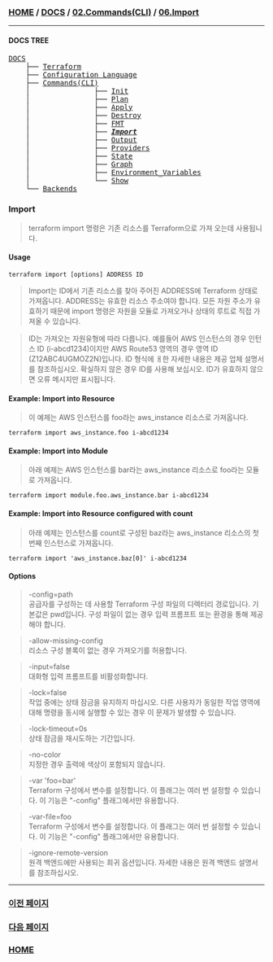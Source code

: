 ### [HOME](https://github.com/YGCHO-repo/Terraform/blob/main/README.md) / [DOCS](https://github.com/YGCHO-repo/Terraform/blob/main/DOCS/README.md) / [02.Commands(CLI)](https://github.com/YGCHO-repo/Terraform/blob/main/DOCS/02_Commands(CLI)/README.md) / [06.Import](https://github.com/YGCHO-repo/Terraform/blob/main/DOCS/02_Commands(CLI)/06_Import/README.md)

---

#### DOCS TREE

<pre>
<a href = "https://github.com/YGCHO-repo/Terraform/blob/main/DOCS/README.md">DOCS</a>
    ├── <a href = "https://github.com/YGCHO-repo/Terraform/blob/main/DOCS/00_Terraform/README.md">Terraform</a>
    ├── <a href = "https://github.com/YGCHO-repo/Terraform/blob/main/DOCS/01_Configuration_Language/README.md">Configuration Language</a>
    ├── <a href ="https://github.com/YGCHO-repo/Terraform/blob/main/DOCS/02_Commands(CLI)/README.md">Commands(CLI)</a>
    │               ├── <a href = "https://github.com/YGCHO-repo/Terraform/blob/main/DOCS/02_Commands(CLI)/01_Init/README.md">Init</a>
    │               ├── <a href = "https://github.com/YGCHO-repo/Terraform/blob/main/DOCS/02_Commands(CLI)/02_Plan/README.md">Plan</a>
    │               ├── <a href = "https://github.com/YGCHO-repo/Terraform/blob/main/DOCS/02_Commands(CLI)/03_Apply/README.md">Apply</a>
    │               ├── <a href = "https://github.com/YGCHO-repo/Terraform/blob/main/DOCS/02_Commands(CLI)/04_Destroy/README.md">Destroy</a>
    │               ├── <a href = "https://github.com/YGCHO-repo/Terraform/blob/main/DOCS/02_Commands(CLI)/05_FMT/README.md">FMT</a>
    │               ├── <i><b><a href = "https://github.com/YGCHO-repo/Terraform/blob/main/DOCS/02_Commands(CLI)/06_Import/README.md">Import</a></b></i>
    │               ├── <a href = "https://github.com/YGCHO-repo/Terraform/blob/main/DOCS/02_Commands(CLI)/07_Output/README.md">Output</a>
    │               ├── <a href = "https://github.com/YGCHO-repo/Terraform/blob/main/DOCS/02_Commands(CLI)/08_Providers/README.md">Providers</a>
    │               ├── <a href = "https://github.com/YGCHO-repo/Terraform/blob/main/DOCS/02_Commands(CLI)/09_State/README.md">State</a>
    │               ├── <a href = "https://github.com/YGCHO-repo/Terraform/blob/main/DOCS/02_Commands(CLI)/10_Graph/README.md">Graph</a>
    │               ├── <a href = "https://github.com/YGCHO-repo/Terraform/blob/main/DOCS/02_Commands(CLI)/11_Environment_Variables/README.md">Environment_Variables</a>
    │               └── <a href = "https://github.com/YGCHO-repo/Terraform/blob/main/DOCS/02_Commands(CLI)/12_Show/README.md">Show</a>
    └── <a href = "https://github.com/YGCHO-repo/Terraform/blob/main/DOCS/03_Backends/README.md">Backends</a>
</pre>

### Import

> terraform import 명령은 기존 리소스를 Terraform으로 가져 오는데 사용됩니다.

#### Usage

```
terraform import [options] ADDRESS ID
```

> Import는 ID에서 기존 리소스를 찾아 주어진 ADDRESS에 Terraform 상태로 가져옵니다.
> ADDRESS는 유효한 리소스 주소여야 합니다. 모든 자원 주소가 유효하기 때문에 import 명령은 자원을 모듈로 가져오거나 상태의 루트로 직접 가져올 수 있습니다.

> ID는 가져오는 자원유형에 따라 다릅니다. 예를들어 AWS 인스턴스의 경우 인턴스 ID (i-abcd1234)이지만 AWS Route53 영역의 경우 영역 ID (Z12ABC4UGMOZ2N)입니다. ID 형식에 ㅐ한 자세한 내용은 제공 업체 설명서를 참조하십시오. 확실하지 않은 경우 ID를 사용해 보십시오. ID가 유효하지 않으면 오류 메시지만 표시됩니다.

#### Example: Import into Resource

> 이 예제는 AWS 인스턴스를 foo라는 aws_instance 리소스로 가져옵니다.

```
terraform import aws_instance.foo i-abcd1234
```

#### Example: Import into Module

> 아래 예제는 AWS 인스턴스를 bar라는 aws_instance 리소스로 foo라는 모듈로 가져옵니다.

```
terraform import module.foo.aws_instance.bar i-abcd1234
```

#### Example: Import into Resource configured with count

> 아래 예제는 인스턴스를 count로 구성된 baz라는 aws_instance 리소스의 첫번째 인스턴스로 가져옵니다.

```
terraform import 'aws_instance.baz[0]' i-abcd1234
```

#### Options

> -config=path  
> 공급자를 구성하는 데 사용할 Terraform 구성 파일의 디렉터리 경로입니다. 기본값은 pwd입니다. 구성 파일이 없는 경우 입력 프롬프트 또는 환경을 통해 제공해야 합니다.

> -allow-missing-config  
> 리소스 구성 블록이 없는 경우 가져오기를 허용합니다.

> -input=false  
> 대화형 입력 프롬프트를 비활성화합니다.

> -lock=false  
> 작업 중에는 상태 잠금을 유지하지 마십시오. 다른 사용자가 동일한 작업 영역에 대해 명령을 동시에 실행할 수 있는 경우 이 문제가 발생할 수 있습니다.

> -lock-timeout=0s  
> 상태 잠금을 재시도하는 기간입니다.

> -no-color  
> 지정한 경우 출력에 색상이 포함되지 않습니다.

> -var 'foo=bar'  
> Terraform 구성에서 변수를 설정합니다. 이 플래그는 여러 번 설정할 수 있습니다. 이 기능은 "-config" 플래그에서만 유용합니다.

> -var-file=foo  
> Terraform 구성에서 변수를 설정합니다. 이 플래그는 여러 번 설정할 수 있습니다. 이 기능은 "-config" 플래그에서만 유용합니다.

> -ignore-remote-version  
> 원격 백엔드에만 사용되는 희귀 옵션입니다. 자세한 내용은 원격 백엔드 설명서를 참조하십시오.

---

### [이전 페이지](https://github.com/YGCHO-repo/Terraform/blob/main/DOCS/02_Commands(CLI)/05_FMT/README.md)

### [다음 페이지](https://github.com/YGCHO-repo/Terraform/blob/main/DOCS/02_Commands(CLI)/07_Output/README.md)

### [HOME](https://github.com/YGCHO-repo/Terraform/blob/main/README.md)
